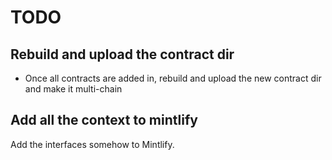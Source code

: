 # TODO

## Rebuild and upload the contract dir

- Once all contracts are added in, rebuild and upload the new contract dir and make it multi-chain

## Add all the context to mintlify

Add the interfaces somehow to Mintlify.